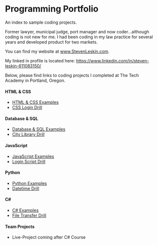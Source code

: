 # Programming Portfolio
An index to sample coding projects.

Former lawyer, municipal judge, port manager and now coder...although coding is not new for me. I had been coding in my law practice for several years and developed product for two markets. 

You can find my website at www.StevenLeskin.com.

My linked in profile is located here: https://www.linkedin.com/in/steven-leskin-611083150/

Below, please find links to coding projects I completed at The Tech Academy in Portland, Oregon.

#### HTML & CSS
* [HTML & CSS  Examples](./HTML-CSS)
* [CSS Login Drill](./HTML-CSS/CSS-Login-Drill)

#### Database & SQL
* [Database & SQL Examples](./Database-SQL)
* [City Library Drill](./Database-SQL/City-Library-Drill)

#### JavaScript
* [JavaScript Examples](./JavaScript)
* [Login Script Drill](./JavaScript/Login-Script-Drill)

#### Python
* [Python Examples](./Python)
* [Datetime Drill](./Python/Datetime-Drill)

#### C#  
* [C# Examples](./C-Sharp)
* [File Transfer Drill](./C-Sharp/File-Transfer-Drill)

#### Team Projects
* Live-Project coming after C# Course
